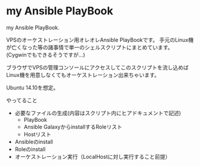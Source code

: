 my Ansible PlayBook
==================================
my Ansible PlayBook.

VPSのオーケストレーション用オレオレAnsible PlayBookです。
手元のLinux機が亡くなった等の諸事情で単一のシェルスクリプトにまとめています。
(Cygwinでもできるそうですが...)

ブラウザでVPSの管理コンソールにアクセスしてこのスクリプトを流し込めばLinux機を用意しなくてもオーケストレーション出来ちゃいます。

Ubuntu 14.10を想定。

やってること

- 必要なファイルの生成(内容はスクリプト内にヒアドキュメントで記述)
    - PlayBook
    - Ansible GalaxyからinstallするRoleリスト
    - Hostリスト
- Ansibleのinstall
- Roleのinstall
- オーケストレーション実行（LocalHostに対し実行すること前提）

